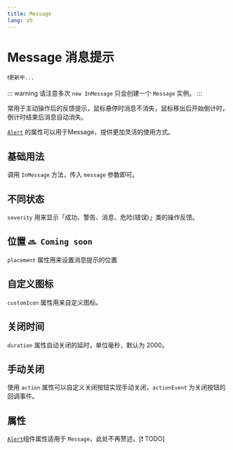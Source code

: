 ```yaml
---
title: Message
lang: zh
---
```


<script setup lang="ts">
  import props from "../../../example/message/description/zh-props.ts";
  import slots from "../../../example/message/description/zh-slots.ts";
</script>

# Message 消息提示

 `❗️更新中...`

::: warning
请注意多次 `new InMessage` 只会创建一个 `Message` 实例。
:::

常用于主动操作后的反馈提示，鼠标悬停时消息不消失，鼠标移出后开始倒计时，倒计时结束后消息自动消失。

[`Alert`](./alert.md) 的属性可以用于Message，提供更加灵活的使用方式。



## 基础用法

调用 `InMessage` 方法，传入 `message` 参数即可。

<demo src="../../../example/message/basic.vue" />

## 不同状态

`severity` 用来显示「成功、警告、消息、危险(错误)」类的操作反馈。

<demo src="../../../example/message/severity.vue" />

## 位置 `🔜 Coming soon`

`placement` 属性用来设置消息提示的位置

<!-- <demo src="../../../example/message/placement.vue" /> -->

## 自定义图标

`customIcon` 属性用来自定义图标。

<demo src="../../../example/message/icon.vue" />

## 关闭时间

`duration` 属性自动关闭的延时，单位毫秒，默认为 2000。

<demo src="../../../example/message/time.vue" />


## 手动关闭

使用 `action` 属性可以自定义关闭按钮实现手动关闭，`actionEvent` 为关闭按钮的回调事件。

<demo src="../../../example/message/action.vue" />

## 属性

[`Alert`](./alert.md)组件属性适用于 `Message`，此处不再赘述。[❗️ TODO]

<data-table type="props" lang="zh" :data="props" />
